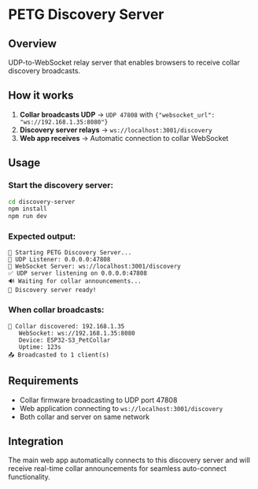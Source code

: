 # PETG Discovery Server

## Overview
UDP-to-WebSocket relay server that enables browsers to receive collar discovery broadcasts.

## How it works
1. **Collar broadcasts UDP** → `UDP 47808` with `{"websocket_url": "ws://192.168.1.35:8080"}`
2. **Discovery server relays** → `ws://localhost:3001/discovery` 
3. **Web app receives** → Automatic connection to collar WebSocket

## Usage

### Start the discovery server:
```bash
cd discovery-server
npm install
npm run dev
```

### Expected output:
```
🚀 Starting PETG Discovery Server...
📡 UDP Listener: 0.0.0.0:47808
🔌 WebSocket Server: ws://localhost:3001/discovery
✅ UDP server listening on 0.0.0.0:47808
🔊 Waiting for collar announcements...
🎯 Discovery server ready!
```

### When collar broadcasts:
```
📡 Collar discovered: 192.168.1.35
   WebSocket: ws://192.168.1.35:8080
   Device: ESP32-S3_PetCollar
   Uptime: 123s
📤 Broadcasted to 1 client(s)
```

## Requirements
- Collar firmware broadcasting to UDP port 47808
- Web application connecting to `ws://localhost:3001/discovery`
- Both collar and server on same network

## Integration
The main web app automatically connects to this discovery server and will receive real-time collar announcements for seamless auto-connect functionality. 